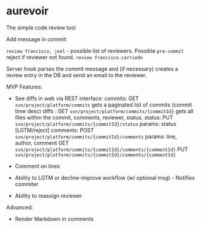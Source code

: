 aurevoir
========

The simple code review tool

Add message in commit:

`review francisco, joel` - possible list of reviewers. Possible `pre-commit` reject if reviewer not found.
`review francisco.carriedo`

Server hook parses the commit message and (if necessary) creates a review entry in the DB and send an email to the reviewer.

MVP Features:

  * See diffs in web via REST interface:
    commits:
      GET `svn/project/platform/commits` gets a paginated list of commits (commit time desc)
    diffs :
      GET `svn/project/platform/commits/{commitId}` gets all files within the commit, comments, reviewer, status, 
    status:
      PUT `svn/project/platform/commits/{commitId}/status` params: status [LGTM/reject]
    comments:
      POST `svn/project/platform/commits/{commitId}/comments` params: line, author, comment
      GET `svn/project/platform/commits/{commitId}/comments/{commentId}`
      PUT `svn/project/platform/commits/{commitId}/comments/{commentId}`

  * Comment on lines
  * Ability to LGTM or decline-improve workflow (w/ optional msg) - Notifies commiter
  * Ability to reassign reviewer

Advanced:

  * Render Markdown in comments

